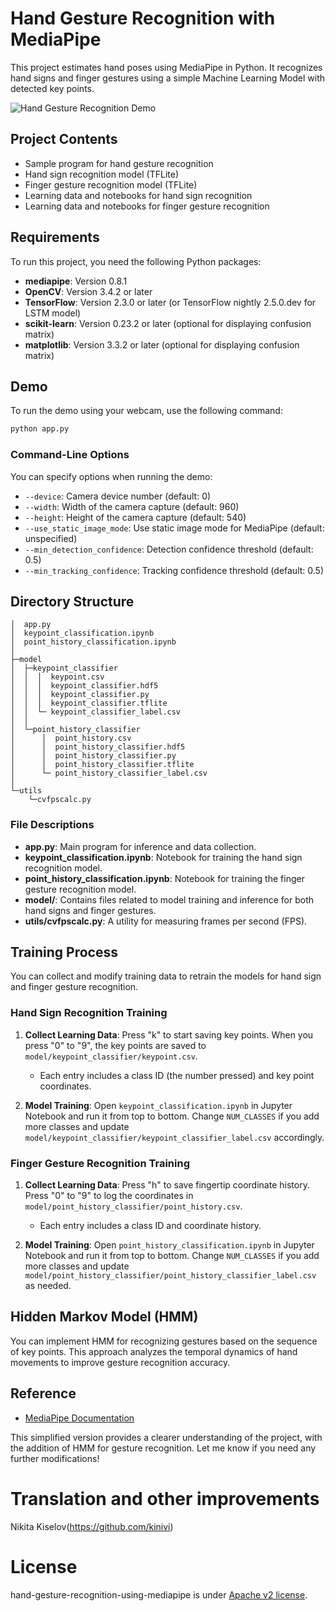 # Hand Gesture Recognition with MediaPipe

This project estimates hand poses using MediaPipe in Python. It recognizes hand signs and finger gestures using a simple Machine Learning Model with detected key points.

![Hand Gesture Recognition Demo](https://user-images.githubusercontent.com/37477845/102222442-c452cd00-3f26-11eb-93ec-c387c98231be.gif)

## Project Contents
- Sample program for hand gesture recognition
- Hand sign recognition model (TFLite)
- Finger gesture recognition model (TFLite)
- Learning data and notebooks for hand sign recognition
- Learning data and notebooks for finger gesture recognition

## Requirements
To run this project, you need the following Python packages:
- **mediapipe**: Version 0.8.1
- **OpenCV**: Version 3.4.2 or later
- **TensorFlow**: Version 2.3.0 or later (or TensorFlow nightly 2.5.0.dev for LSTM model)
- **scikit-learn**: Version 0.23.2 or later (optional for displaying confusion matrix)
- **matplotlib**: Version 3.3.2 or later (optional for displaying confusion matrix)

## Demo
To run the demo using your webcam, use the following command:
```bash
python app.py
```

### Command-Line Options
You can specify options when running the demo:
- `--device`: Camera device number (default: 0)
- `--width`: Width of the camera capture (default: 960)
- `--height`: Height of the camera capture (default: 540)
- `--use_static_image_mode`: Use static image mode for MediaPipe (default: unspecified)
- `--min_detection_confidence`: Detection confidence threshold (default: 0.5)
- `--min_tracking_confidence`: Tracking confidence threshold (default: 0.5)

## Directory Structure
```
│  app.py
│  keypoint_classification.ipynb
│  point_history_classification.ipynb
│  
├─model
│  ├─keypoint_classifier
│  │  │  keypoint.csv
│  │  │  keypoint_classifier.hdf5
│  │  │  keypoint_classifier.py
│  │  │  keypoint_classifier.tflite
│  │  └─ keypoint_classifier_label.csv
│  │          
│  └─point_history_classifier
│      │  point_history.csv
│      │  point_history_classifier.hdf5
│      │  point_history_classifier.py
│      │  point_history_classifier.tflite
│      └─ point_history_classifier_label.csv
│          
└─utils
    └─cvfpscalc.py
```

### File Descriptions
- **app.py**: Main program for inference and data collection.
- **keypoint_classification.ipynb**: Notebook for training the hand sign recognition model.
- **point_history_classification.ipynb**: Notebook for training the finger gesture recognition model.
- **model/**: Contains files related to model training and inference for both hand signs and finger gestures.
- **utils/cvfpscalc.py**: A utility for measuring frames per second (FPS).

## Training Process
You can collect and modify training data to retrain the models for hand sign and finger gesture recognition.

### Hand Sign Recognition Training
1. **Collect Learning Data**: Press "k" to start saving key points. When you press "0" to "9", the key points are saved to `model/keypoint_classifier/keypoint.csv`. 
   - Each entry includes a class ID (the number pressed) and key point coordinates.
  
2. **Model Training**: Open `keypoint_classification.ipynb` in Jupyter Notebook and run it from top to bottom. Change `NUM_CLASSES` if you add more classes and update `model/keypoint_classifier/keypoint_classifier_label.csv` accordingly.

### Finger Gesture Recognition Training
1. **Collect Learning Data**: Press "h" to save fingertip coordinate history. Press "0" to "9" to log the coordinates in `model/point_history_classifier/point_history.csv`. 
   - Each entry includes a class ID and coordinate history.

2. **Model Training**: Open `point_history_classification.ipynb` in Jupyter Notebook and run it from top to bottom. Change `NUM_CLASSES` if you add more classes and update `model/point_history_classifier/point_history_classifier_label.csv` as needed.

## Hidden Markov Model (HMM)
You can implement HMM for recognizing gestures based on the sequence of key points. This approach analyzes the temporal dynamics of hand movements to improve gesture recognition accuracy.

## Reference
- [MediaPipe Documentation](https://mediapipe.dev/) 

This simplified version provides a clearer understanding of the project, with the addition of HMM for gesture recognition. Let me know if you need any further modifications!

# Translation and other improvements
Nikita Kiselov(https://github.com/kinivi)
 
# License 
hand-gesture-recognition-using-mediapipe is under [Apache v2 license](LICENSE).
